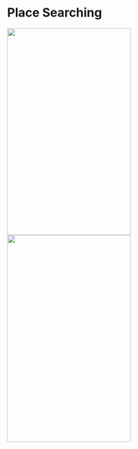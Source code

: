 # Place Searching

<img src="http://i.imgur.com/3Uq0joD.png" width="288" height="480" />
<img src="http://i.imgur.com/7aHxjf1.png" width="288" height="480" />
